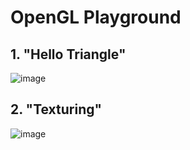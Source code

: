 # OpenGL Playground
## 1. "Hello Triangle"

![image](https://lh3.googleusercontent.com/T6nZrEti38E9bMd0BHbSCUZJFrlMTxSOXCUnw2O1-7Cd1pdAuhwS0nrPmDwrVNTmKJoIh_bSfu9mZRg=w1230-h647?raw=true)

## 2. "Texturing"
![image](https://lh4.googleusercontent.com/a-XdcW2HnPQdmjgfV8_R4rHRvjTIJI-0pYnfVSe-LUDIbiay0UV2oayquWHDjsvAv3KTJD2xPD4WHMo=w1230-h647)
